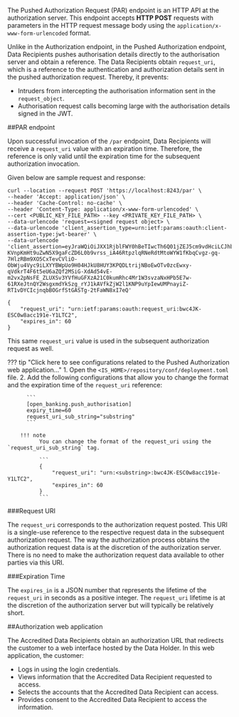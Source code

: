The Pushed Authorization Request (PAR) endpoint is an HTTP API at the authorization server. This endpoint accepts **HTTP POST** requests with
parameters in the HTTP request message body using the `application/x- www-form-urlencoded` format.

Unlike in the Authorization endpoint, in the Pushed Authorization endpoint, Data Recipients pushes authorisation 
details directly to the authorisation server and obtain a reference. The Data Recipients obtain `request_uri`, which is a reference 
to the authentication and authorization details sent in the pushed authorization request. Thereby, it prevents:
 
   - Intruders from intercepting the authorisation information sent in the `request_object`.
   - Authorisation request calls becoming large with the authorisation details signed in the JWT.

##PAR endpoint

Upon successful invocation of the `/par` endpoint, Data Recipients will receive a `request_uri` value with an expiration time.
Therefore, the reference is only valid until the expiration time for the subsequent authorization invocation.

Given below are sample request and response:

``` tab="Request"
curl --location --request POST 'https://localhost:8243/par' \
--header 'Accept: application/json' \
--header 'Cache-Control: no-cache' \
--header 'Content-Type: application/x-www-form-urlencoded' \
--cert <PUBLIC_KEY_FILE_PATH> --key <PRIVATE_KEY_FILE_PATH> \
--data-urlencode 'request=<signed request object> \
--data-urlencode 'client_assertion_type=urn:ietf:params:oauth:client-assertion-type:jwt-bearer' \
--data-urlencode 'client_assertion=eyJraWQiOiJXX1RjblFWY0hBeTIwcTh6Q01jZEJ5cm9vdHciLCJhbGciOiJQUzI1NiJ9.eyJzdWIiOiJVT05ZVGlGVll2a09mcUlyVkRxeTkwUmtMTU1hIiwiYXVkIjoiaHR0cHM6Ly9sb2NhbGhvc3Q6ODI0My9wYXIiLCJpc3MiOiJVT05ZVGlGVll2a09mcUlyVkRxeTkwUmtMTU1hIiwiZXhwIjoxNjM4NjIzMjU5LCJqdGkiOiIzOTIxMzExMjE0OTEifQ.id6Yi6DS-KVnpKmHt9uZwN5X9gaFcZD6L0b9vrss_iA46RtpzlqRNeRdtMtoWYW1fKbqCvgz-gq-7HlzRBm9XO5CxTevCVliO-ObWju4Vyc9iLXYYBWpUo9H04HJkU8HUY3KPQDLtrijNBoEwOTv0zcEwxy-qVdkrT4F6t5eU6aZQf2MSiG-XdAd54vE-m2vx2pNsFE_ZLUXSv3YVfHuGFXzA21C0kumRhc4Mr1W3svzaNxHPb5E7w-61RXeJtnQY2WsgxmdYkSzg_rYJ1kAVfkZjW2l1KNP9uYpIewUMPnayiZ-RT1vDYCIcjnqbBOGrfStGASTg-2tFaWN8xI7eQ'
```

``` tab="Response"
{
    "request_uri": "urn:ietf:params:oauth:request_uri:bwc4JK-ESC0w8acc191e-Y1LTC2",
    "expires_in": 60
}
```

This same `request_uri` value is used in the subsequent authorization request as well.

??? tip "Click here to see configurations related to the Pushed Authorization web application..."
     1. Open the `<IS_HOME>/repository/conf/deployment.toml` file.
     2. Add the following configurations that allow you to change the format and the expiration time of the `request_uri` reference:

          ```
          [open_banking.push_authorisation]
          expiry_time=60
          request_uri_sub_string="substring"
          ```

        !!! note
              You can change the format of the request_uri using the `request_uri_sub_string` tag.
              
              ```
              {
                  "request_uri": "urn:<substring>:bwc4JK-ESC0w8acc191e-Y1LTC2",
                  "expires_in": 60
              }
              ```

###Request URI

The `request_uri` corresponds to the authorization request posted. This URI is a single-use reference to the respective request data
in the subsequent authorization request. The way the authorization process obtains the authorization request data is at
the discretion of the authorization server. There is no need to make the authorization
request data available to other parties via this URI.

###Expiration Time 

The `expires_in` is a JSON number that represents the lifetime of the `request_uri` in seconds as a positive integer. 
The `request_uri` lifetime is at the discretion of the authorization server but will typically be relatively short.

##Authorization web application

The Accredited Data Recipients obtain an authorization URL that redirects the customer to a web interface hosted by the Data Holder.
In this web application, the customer:

- Logs in using the login credentials.
- Views information that the Accredited Data Recipient requested to access.
- Selects the accounts that the Accredited Data Recipient can access.
- Provides consent to the Accredited Data Recipient to access the information.
